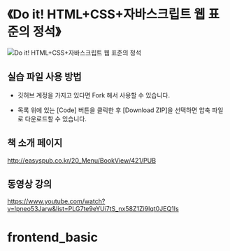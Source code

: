 # 《Do it! HTML+CSS+자바스크립트 웹 표준의 정석》 

![Do it! HTML+CSS+자바스크립트 웹 표준의 정석](http://easyspub.co.kr/upload/BOOK/421/20210106120238670408B.png)


## 실습 파일 사용 방법

- 깃허브 계정을 가지고 있다면 Fork 해서 사용할 수 있습니다.

- 목록 위에 있는 [Code] 버튼을 클릭한 후 [Download ZIP]을 선택하면 압축 파일로 다운로드할 수 있습니다.



## 책 소개 페이지

http://easyspub.co.kr/20_Menu/BookView/421/PUB



## 동영상 강의

https://www.youtube.com/watch?v=lpneo53Jarw&list=PLG7te9eYUi7tS_nx58Z1Zi9Iqt0JEQ1Is
# frontend_basic

